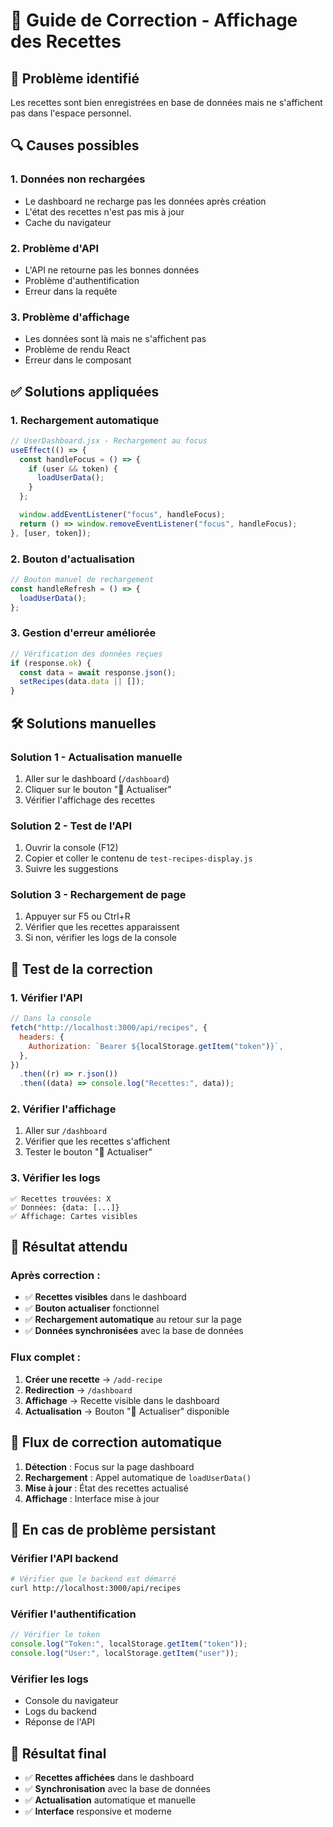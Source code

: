 # 🍳 Guide de Correction - Affichage des Recettes

## 🚨 **Problème identifié**

Les recettes sont bien enregistrées en base de données mais ne s'affichent pas dans l'espace personnel.

## 🔍 **Causes possibles**

### **1. Données non rechargées**

- Le dashboard ne recharge pas les données après création
- L'état des recettes n'est pas mis à jour
- Cache du navigateur

### **2. Problème d'API**

- L'API ne retourne pas les bonnes données
- Problème d'authentification
- Erreur dans la requête

### **3. Problème d'affichage**

- Les données sont là mais ne s'affichent pas
- Problème de rendu React
- Erreur dans le composant

## ✅ **Solutions appliquées**

### **1. Rechargement automatique**

```javascript
// UserDashboard.jsx - Rechargement au focus
useEffect(() => {
  const handleFocus = () => {
    if (user && token) {
      loadUserData();
    }
  };

  window.addEventListener("focus", handleFocus);
  return () => window.removeEventListener("focus", handleFocus);
}, [user, token]);
```

### **2. Bouton d'actualisation**

```javascript
// Bouton manuel de rechargement
const handleRefresh = () => {
  loadUserData();
};
```

### **3. Gestion d'erreur améliorée**

```javascript
// Vérification des données reçues
if (response.ok) {
  const data = await response.json();
  setRecipes(data.data || []);
}
```

## 🛠️ **Solutions manuelles**

### **Solution 1 - Actualisation manuelle**

1. Aller sur le dashboard (`/dashboard`)
2. Cliquer sur le bouton "🔄 Actualiser"
3. Vérifier l'affichage des recettes

### **Solution 2 - Test de l'API**

1. Ouvrir la console (F12)
2. Copier et coller le contenu de `test-recipes-display.js`
3. Suivre les suggestions

### **Solution 3 - Rechargement de page**

1. Appuyer sur F5 ou Ctrl+R
2. Vérifier que les recettes apparaissent
3. Si non, vérifier les logs de la console

## 🧪 **Test de la correction**

### **1. Vérifier l'API**

```javascript
// Dans la console
fetch("http://localhost:3000/api/recipes", {
  headers: {
    Authorization: `Bearer ${localStorage.getItem("token")}`,
  },
})
  .then((r) => r.json())
  .then((data) => console.log("Recettes:", data));
```

### **2. Vérifier l'affichage**

1. Aller sur `/dashboard`
2. Vérifier que les recettes s'affichent
3. Tester le bouton "🔄 Actualiser"

### **3. Vérifier les logs**

```
✅ Recettes trouvées: X
✅ Données: {data: [...]}
✅ Affichage: Cartes visibles
```

## 🎯 **Résultat attendu**

### **Après correction :**

- ✅ **Recettes visibles** dans le dashboard
- ✅ **Bouton actualiser** fonctionnel
- ✅ **Rechargement automatique** au retour sur la page
- ✅ **Données synchronisées** avec la base de données

### **Flux complet :**

1. **Créer une recette** → `/add-recipe`
2. **Redirection** → `/dashboard`
3. **Affichage** → Recette visible dans le dashboard
4. **Actualisation** → Bouton "🔄 Actualiser" disponible

## 🔄 **Flux de correction automatique**

1. **Détection** : Focus sur la page dashboard
2. **Rechargement** : Appel automatique de `loadUserData()`
3. **Mise à jour** : État des recettes actualisé
4. **Affichage** : Interface mise à jour

## 🚨 **En cas de problème persistant**

### **Vérifier l'API backend**

```bash
# Vérifier que le backend est démarré
curl http://localhost:3000/api/recipes
```

### **Vérifier l'authentification**

```javascript
// Vérifier le token
console.log("Token:", localStorage.getItem("token"));
console.log("User:", localStorage.getItem("user"));
```

### **Vérifier les logs**

- Console du navigateur
- Logs du backend
- Réponse de l'API

## 🎉 **Résultat final**

- ✅ **Recettes affichées** dans le dashboard
- ✅ **Synchronisation** avec la base de données
- ✅ **Actualisation** automatique et manuelle
- ✅ **Interface** responsive et moderne
